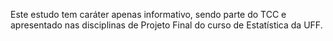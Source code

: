 Este estudo tem caráter apenas informativo, sendo parte do TCC e apresentado nas disciplinas de Projeto Final do curso de Estatística da UFF.
